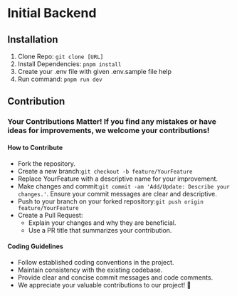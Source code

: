 # Initial Backend
## Installation
1. Clone Repo: `git clone [URL]`
2. Install Dependencies: `pnpm install` 
3. Create your .env file with given .env.sample file help
4. Run command: `pnpm run dev`
## Contribution
### Your Contributions Matter! If you find any mistakes or have ideas for improvements, we welcome your contributions!
#### How to Contribute
- Fork the repository.
- Create a new branch:`git checkout -b feature/YourFeature`
- Replace YourFeature with a descriptive name for your improvement.
- Make changes and commit:`git commit -am 'Add/Update: Describe your changes.'`. Ensure your commit messages are clear and descriptive.
- Push to your branch on your forked repository:`git push origin feature/YourFeature`
- Create a Pull Request:
  - Explain your changes and why they are beneficial.
  - Use a PR title that summarizes your contribution.
#### Coding Guidelines
- Follow established coding conventions in the project.
- Maintain consistency with the existing codebase.
- Provide clear and concise commit messages and code comments.
- We appreciate your valuable contributions to our project! 🚀
